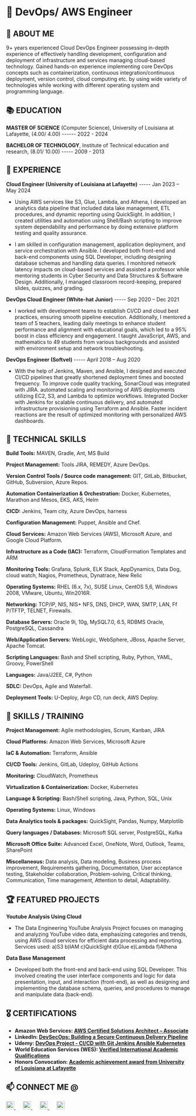# 💎  DevOps/ AWS Engineer

## 📌 ABOUT ME
9+ years experienced Cloud DevOps Engineer possessing in-depth experience of effectively handling development, configuration and deployment of infrastructure and services managing cloud-based technology. Gained hands-on experience implementing core DevOps concepts such as containerization, continuous integration/continuous deployment, version control, cloud computing etc. by using wide variety of technologies while working with different operating system and programming language.


## 📚 EDUCATION

**MASTER OF SCIENCE** (Computer Science), University of Louisiana at Lafayette, (4.00/ 4.00) ------ 2022 - 2024

**BACHELOR OF TECHNOLOGY**, Institute of Technical education and research, (8.01/ 10.00) ----- 2009 - 2013

## 📝 EXPERIENCE

**Cloud Engineer (University of Louisiana at Lafayette)** ----- Jan 2023 – May 2024

* Using AWS services like S3, Glue, Lambda, and Athena, I developed an analytics data pipeline that included data lake management, ETL procedures, and dynamic reporting using QuickSight. In addition, I created utilities and automation using Shell/Bash scripting to improve system dependability and performance by doing extensive platform testing and quality assurance.

* I am skilled in configuration management, application deployment, and service orchestration with Ansible. I developed both front-end and back-end components using SQL Developer, including designing database schemas and handling data queries. I monitored network latency impacts on cloud-based services and assisted a professor while mentoring students in Cyber Security and Data Structures & Software Design. Additionally, I managed classroom record-keeping, prepared slides, quizzes, and grading.

**DevOps Cloud Engineer (White-hat Junior)** ----- Sep 2020 – Dec 2021

* I worked with development teams to establish CI/CD and cloud best practices, ensuring smooth pipeline execution. Additionally, I mentored a team of 5 teachers, leading daily meetings to enhance student performance and alignment with educational goals, which led to a 95% boost in class efficiency and engagement. I taught JavaScript, AWS, and mathematics to 49 students from various backgrounds and assisted with environment setup and network troubleshooting.

**DevOps Engineer (Softvel)** -----	April 2018 – Aug 2020

* With the help of Jenkins, Maven, and Ansible, I designed and executed CI/CD pipelines that greatly shortened deployment times and boosted frequency. To improve code quality tracking, SonarCloud was integrated with JIRA. automated scaling and monitoring of AWS deployments utilizing EC2, S3, and Lambda to optimize workflows. Integrated Docker with Jenkins for scalable continuous delivery, and automated infrastructure provisioning using Terraform and Ansible. Faster incident reactions are the result of optimized monitoring with personalized AWS dashboards.

## 🎯 TECHNICAL SKILLS
**Build Tools:** 	MAVEN, Gradle, Ant, MS Build

**Project Management:**  Tools	JIRA, REMEDY, Azure DevOps.

**Version Control Tools / Source code management:** 	GIT, GitLab, Bitbucket, GitHub, Subversion, Azure Repos.

**Automation Containerization & Orchestration:** 	Docker, Kubernetes, Marathon and Mesos, EKS, AKS, Helm

**CICD:** 	Jenkins, Team city, Azure DevOps, harness

**Configuration Management:** 	Puppet, Ansible and Chef.

**Cloud Services:** 	Amazon Web Services (AWS), Microsoft Azure, and Google Cloud Platform.

**Infrastructure as a Code (IAC):** 	Terraform, CloudFormation Templates and ARM

**Monitoring Tools:** 	Grafana, Splunk, ELK Stack, AppDynamics, Data Dog, cloud watch, Nagios, Prometheus, Dynatrace, New Relic

**Operating Systems:** 	RHEL (6.x, 7x), SUSE Linux, CentOS 5,6, Windows 2008, VMware, Ubuntu, Win2016R.

**Networking:** 	TCP/IP, NIS, NIS+ NFS, DNS, DHCP, WAN, SMTP, LAN, Ff P/TFTP, TELNET, Firewalls.

**Database Servers:** 	Oracle 9i, 10g, MySQL7.0, 6.5, RDBMS Oracle, PostgreSQL, Cassandra

**Web/Application Servers:** 	WebLogic, WebSphere, JBoss, Apache Server, Apache Tomcat.

**Scripting Languages:** 	Bash and Shell scripting, Ruby, Python, YAML, Groovy, PowerShell

**Languages:**	Java/J2EE, C#, Python

**SDLC:**	DevOps, Agile and Waterfall.

**Deployment Tools:**	U-Deploy, Argo CD, run deck, AWS Deploy.


## 🎯 SKILLS / TRAINING
**Project Management:** Agile methodologies, Scrum, Kanban, JIRA	

**Cloud Platforms:** Amazon Web Services, Microsoft Azure 				

**laC & Automation:** Terraform, Ansible

**CI/CD Tools:** Jenkins, GitLab, Udeploy, GitHub Actions

**Monitoring:** CloudWatch, Prometheus

**Virtualization & Containerization:** Docker, Kubernetes

**Language & Scripting:** Bash/Shell scripting, Java, Python, SQL, Unix

**Operating Systems:** Linux, Windows 

**Data Analytics tools & packages:** QuickSight, Pandas, Numpy, Matplotlib

**Query languages / Databases:** Microsoft SQL server, PostgreSQL, Kafka

**Microsoft Office Suite:** Advanced Excel, OneNote, Word, Outlook, Teams, SharePoint

**Miscellaneous:** Data analysis, Data modeling, Business process improvement, Requirements gathering, Documentation, User acceptance testing, Stakeholder collaboration, Problem-solving, Critical thinking, Communication, Time management, Attention to detail, Adaptability.

## 🏆 FEATURED PROJECTS

**Youtube Analysis Using Cloud**
* The Data Engineering YouTube Analysis Project focuses on managing and analyzing YouTube video data, emphasizing categories and trends, using AWS cloud services for efficient data processing and reporting.
Services used: a)S3 b)IAM c)QuickSight d)Glue e)Lambda f)Athena

**Data Base Management**
* Developed both the front-end and back-end using SQL Developer. This involved creating the user interface components and logic for data presentation, input, and interaction (front-end), as well as designing and implementing the database schema, queries, and procedures to manage and manipulate data (back-end).

## 🎖 CERTIFICATIONS

- <b>	Amazon Web Services: [AWS Certified Solutions Architect – Associate](https://www.credly.com/badges/fbcd5fa6-b0b4-45a6-ade4-21df5b7a5002/linked_in_profile) </b>
- <b>	LinkedIn: [DevSecOps: Building a Secure Continuous Delivery Pipeline](https://www.linkedin.com/learning/certificates/50f6e202319f493022354704d42f60c4556c20f69878da0ebcbd9d3e05f772c5) </b>
- <b> Udemy: [DevOps Project - CI/CD with Git Jenkins Ansible Kubernetes](https://www.udemy.com/certificate/UC-cefb62bb-b63a-46b6-ad1e-28102cab0da2/) </b>
- <b> World Education Services (WES): [Verified International Academic Qualifications](https://www.credly.com/badges/4b9c0cf3-6d08-4223-ad0b-95511a6d780b?source=linked_in_profile) </b>
- <b> Honors Convocation: [Academic achievement award from University of Louisiana at Lafayette](https://www.linkedin.com/in/serlysonam/overlay/1713372799893/single-media-viewer/?profileId=ACoAABANM5QBSLCjFP0bSqJ-XFLpQk-txa0qGoY) </b>

##  📫 CONNECT ME @ 

<a href="https://www.linkedin.com/in/serlysonam" target="_blank" style="margin-right: 20px;">
  <img alt="SerlySonam | LinkedIn" width="22px" src="https://cdn.jsdelivr.net/npm/simple-icons@v3/icons/linkedin.svg" />
</a>
<a href="https://www.instagram.com/serly_sonam" target="_blank" style="margin-right: 20px;">
  <img alt="SerlySonam | Instagram" width="22px" src="https://cdn.jsdelivr.net/npm/simple-icons@v3/icons/instagram.svg" />
</a>
<a href="mailto:serlysonam20@gmail.com" style="margin-right: 20px;">
  <img alt="Email" width="22px" src="https://cdn.jsdelivr.net/npm/simple-icons@v3/icons/gmail.svg" />
</a>
<a href="https://github.com/serlysonam">
  <img alt="GitHub" width="22px" src="https://cdn.jsdelivr.net/npm/simple-icons@v3/icons/github.svg" />
</a>


[linkedin]: https://www.linkedin.com/in/serlysonam
[instagram]: https://www.instagram.com/serly_sonam


